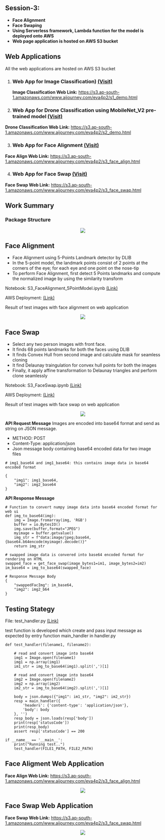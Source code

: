 ## Session-3: 
* **Face Alignment**
* **Face Swaping**
* **Using Serverless framework, Lambda function for the model is deployed onto AWS**
* **Web page application is hosted on AWS S3 bucket**


## Web Applications

All the web applications are hosted on AWS S3 bucket

1. ### Web App for Image Classification) [(Visit)](https://s3.ap-south-1.amazonaws.com/www.aijourney.com/eva4p2/s1_demo.html)
   **Image Classification Web Link:** https://s3.ap-south-1.amazonaws.com/www.aijourney.com/eva4p2/s1_demo.html

2. ### Web App for Drone Classification using MobileNet_V2 pre-trained model [(Visit)](https://s3.ap-south-1.amazonaws.com/www.aijourney.com/eva4p2/s2_demo.html)
**Drone Classification Web Link:** https://s3.ap-south-1.amazonaws.com/www.aijourney.com/eva4p2/s2_demo.html

3. ### Web App for Face Alignment [(Visit)](https://s3.ap-south-1.amazonaws.com/www.aijourney.com/eva4p2/s3_face_align.html)
**Face Align Web Link:** https://s3.ap-south-1.amazonaws.com/www.aijourney.com/eva4p2/s3_face_align.html

4. ### Web App for Face Swap [(Visit)](https://s3.ap-south-1.amazonaws.com/www.aijourney.com/eva4p2/s3_face_swap.html)
**Face Swap Web Link:** https://s3.ap-south-1.amazonaws.com/www.aijourney.com/eva4p2/s3_face_swap.html


## Work Summary

### Package Structure

<p align="center"><img style="max-width:800px" src="doc_images/folder_structure.png"></p>

## Face Alignment

* Face Alignment using 5-Points Landmark detector by DLIB
* In the 5-point model, the landmark points consist of 2 points at the corners of the eye; for each eye and one point on the nose-tip
* To perform Face Alignment, first detect 5 Points landmarks and compute the normalized image by using the similarity transform

Notebook: S3_FaceAlignment_5PointModel.ipynb [(Link)](notebooks/S3_FaceAlignment_5PointModel.ipynb)

AWS Deployment: [(Link)](aws_deployment/s3-face-align-aws)

Result of test images with face alignment on web application

<p align="center"><img style="max-width:800px" src="doc_images/face_align_result.png"></p>


## Face Swap

* Select any two person images with front face.
* It finds 68 points landmarks for both the faces using DLIB
* It finds Convex Hull from second image and calculate mask for seamless cloning
* It find Delaunay traingulation for convex hull points for both the images
* Finally, it apply affine transformation to Delaunay triangles and perform clone seamlessly

Notebook: S3_FaceSwap.ipynb [(Link)](notebooks/S3_FaceSwap.ipynb)

AWS Deployment: [(Link)](aws_deployment/s3-face-swap-aws)

Result of test images with face swap on web application

<p align="center"><img style="max-width:800px" src="doc_images/face_swap_result.png"></p>

**API Request Message**
Images are encoded into base64 format and send as string on JSON message.
* METHOD: POST
* Content-Type: application/json
* Json message body containing base64 encoded data for two image files

```
# img1_base64 and img1_base64: this contains image data in base64 encoded format

{
	"img1": img1_base64,
	"img2": img2_base64
}
```

**API Response Message**
```
# Function to convert numpy image data into base64 encoded format for web ui
def img_to_base64(img):
    img = Image.fromarray(img, 'RGB') 
    buffer = io.BytesIO()
    img.save(buffer,format="JPEG")
    myimage = buffer.getvalue()                     
    img_str = f"data:image/jpeg;base64,{base64.b64encode(myimage).decode()}"
    return img_str

# swapped image data is convered into base64 encoded format for rendering on HTML
swapped_face = get_face_swap(image_bytes1=im1, image_bytes2=im2)
im_base64 = img_to_base64(swapped_face)

# Response Message Body
{
	"swappedFacImg": im_base64,
	"img2": img2_b64
}
```

## Testing Stategy

File: test_handler.py [(Link)](aws_deployment/s3-face-swap-aws/test/test_handler.py)

test function is developed which create and pass input message as expected by entry function main_handler in handler.py 

```
def test_handler(filename1, filename2):

    # read and convert image into base64
    img1 = Image.open(filename1)
    img1 = np.array(img1)
    im1_str = img_to_base64(img1).split(',')[1]

    # read and convert image into base64
    img2 = Image.open(filename2)
    img2 = np.array(img2)
    im2_str = img_to_base64(img2).split(',')[1]

    body = json.dumps({"img1": im1_str, "img2": im2_str})
    resp = main_handler({
        'headers': {'content-type': 'application/json'},
        'body': body
    }, '')
    resp_body = json.loads(resp['body'])
    print(resp['statusCode'])
    print(resp_body)
    assert resp['statusCode'] == 200

if __name__ == '__main__':
    print("Running test..")
    test_handler(FILE1_PATH, FILE2_PATH)
```
## Face Aligment Web Application

**Face Align Web Link:** https://s3.ap-south-1.amazonaws.com/www.aijourney.com/eva4p2/s3_face_align.html

<p align="center"><img img style="max-width:400px" src="doc_images/face_align_app.png"></p>


## Face Swap Web Application
**Face Swap Web Link:** https://s3.ap-south-1.amazonaws.com/www.aijourney.com/eva4p2/s3_face_swap.html

<p align="center"><img img style="max-width:400px" src="doc_images/face_swap_app.png"></p>




